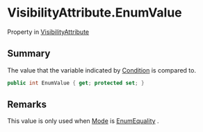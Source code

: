 # VisibilityAttribute.EnumValue

Property in [VisibilityAttribute](/docs/api/csharp/yarn.unity.visibilityattribute.md)

## Summary


The value that the variable indicated by  <a href="yarn.unity.visibilityattribute.condition.md">Condition</a>  is
compared to.


```csharp
public int EnumValue { get; protected set; }
```

## Remarks

This value is only used when  <a href="yarn.unity.visibilityattribute.mode.md">Mode</a>  is  <a href="yarn.unity.visibilityattribute.attributemode.enumequality.md">EnumEquality</a> .

